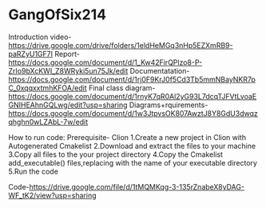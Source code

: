# GangOfSix214

Introduction video-https://drive.google.com/drive/folders/1eldHeMGq3nHp5EZXmRB9-paRZyU1GF7I
Report-https://docs.google.com/document/d/1_Kw42FirQPlzo8-P-ZrIo9bXcKWI_Z8WRyki5un75Jk/edit
Documentatation-https://docs.google.com/document/d/1rj0F9KrJ0f5Cd3Tb5mmNBayNKR7pC_0xqqxxtmhKFOA/edit
Final class diagram-https://docs.google.com/document/d/1rnyK7qR0Al2yG93L7dcqTJFVtLvoaEGNIHEAhnGQLwg/edit?usp=sharing
Diagrams+rquirements-https://docs.google.com/document/d/1w3JtpvsOK807AwztJ8Y8GdU3dwqzqhghn0wLZAbL-7w/edit


How to run code:
Prerequisite- Clion
1.Create a new project in Clion with Autogenerated Cmakelist
2.Download and extract the files to your machine
3.Copy all files to the your project directory
4.Copy the Cmakelist add_executable() files,replacing with the name of your executable directory
5.Run the code

Code-https://drive.google.com/file/d/1tMQMKqg-3-135rZnabeX8yDAG-WF_tK2/view?usp=sharing


